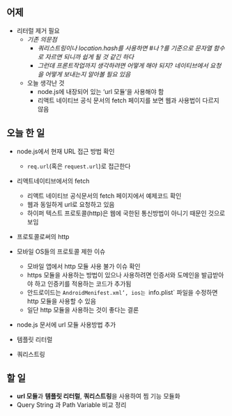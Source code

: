 ﻿## 어제
- 리터럴 제거 필요
  - *기존 의문점*
    - *쿼리스트링이나 location.hash를 사용하면 #나 ?를 기준으로 문자열 함수로 자르면 되니까 쉽게 될 것 같긴 하다*
    - *그런데 프론트작업까지 생각하려면 어떻게 해야 되지? 네이티브에서 요청을 어떻게 보내는지 알아볼 필요 있음*
  - 오늘 생각난 것
    - node.js에 내장되어 있는 ‘url 모듈’을 사용해야 함
    - 리액트 네이티브 공식 문서의 fetch 페이지를 보면 웹과 사용법이 다르지 않음
## 오늘 한 일
- node.js에서 현재 URL 접근 방법 확인
  - `req.url`(혹은 `request.url`)로 접근한다

- 리액트네이티브에서의 fetch
  - 리액트 네이티브 공식문서의 fetch 페이지에서 예제코드 확인
  - 웹과 동일하게 url로 요청하고 있음
  - 하이퍼 텍스트 프로토콜(http)은 웹에 국한된 통신방법이 아니기 때문인 것으로 보임

- 프로토콜로써의 http

- 모바일 OS들의 프로토콜 제한 이슈
  - 모바일 앱에서 http 모듈 사용 불가 이슈 확인
  - https 모듈을 사용하는 방법이 있으나 사용하려면 인증서와 도메인을 발급받아야 하고 인증키를 적용하는 코드가 추가됨
  - 안드로이드는 `AndroidMenifest.xml’, ios는 `info.plist` 파일을 수정하면 http 모듈을 사용할 수 있음
  - 일단 http 모듈을 사용하는 것이 좋다는 결론

- node.js 문서에 url 모듈 사용방법 추가

- 템플릿 리터럴

- 쿼리스트링

## 할 일
- **url 모듈**과 **템플릿 리터럴**, **쿼리스트링**을 사용하여 찜 기능 모듈화
- Query String 과 Path Variable 비교 정리
